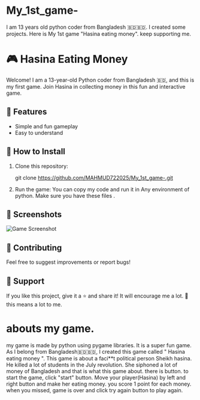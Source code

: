 # My_1st_game-
I am 13 years old python coder from Bangladesh 🇧🇩🇧🇩. I created some projects. Here is My 1st game "Hasina eating money". keep supporting me.
# 🎮 Hasina Eating Money

Welcome! I am a 13-year-old Python coder from Bangladesh 🇧🇩, and this is my first game. Join Hasina in collecting money in this fun and interactive game.

## 🌟 Features
- Simple and fun gameplay
- Easy to understand
  

## 🚀 How to Install
1. Clone this repository:
   
   git clone https://github.com/MAHMUD722025/My_1st_game-.git
   
2. Run the game:
   You can copy my code and run it in Any environment of python. Make sure you have these files .

## 📸 Screenshots
![Game Screenshot](link-to-screenshot.png)

## 🤝 Contributing
Feel free to suggest improvements or report bugs!

## 📢 Support
If you like this project, give it a ⭐ and share it! It will encourage me a lot. 🌟 this means a lot to me.
# abouts my game.
my game is made by python using pygame libraries. It is a super fun game. As I belong from Bangladesh🇧🇩🇧🇩, I created this game called " Hasina eating money ". This game is about a faci**t political person Sheikh hasina. He killed a lot of students in the July revolution. She siphoned a lot of money of Bangladesh and that is what this game about. there is button. to start the game, click "start" button. Move your player(Hasina) by left and right button and make her eating money. you score 1 point for each money. when you missed, game is over and click try again button to play again.
